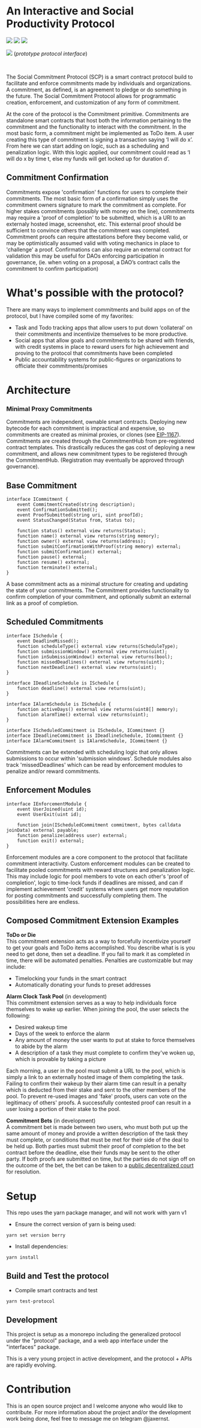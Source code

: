 # An Interactive and Social Productivity Protocol

[![](https://dcbadge.vercel.app/api/server/MJHxzqDGuv)](https://discord.gg/MJHxzqDGuv)
![](https://img.shields.io/badge/License-Apache--2.0-orange.svg?style=for-the-badge&labelColor=EF9421&logoColor=white&logo=CreativeCommons)
![](https://img.shields.io/github/stars/jaxernst/the-social-commitment-protocol?style=for-the-badge&labelColor=d0ab23&color=b0901e&logoColor=white&logo=Trustpilot)

![](frontend-preview.png)
(*prototype protocol interface*)

<br>

The Social Commitment Protocol (SCP) is a smart contract protocol build to facilitate and enforce commitments made by individuals and organizations. A commitment, as defined, is an agreement to pledge or do something in the future. The Social Commitment Protocol allows for programmatic creation, enforcement, and customization of any form of commitment.

At the core of the protocol is the Commitment primitive. Commitments are standalone smart contracts that host both the information pertaining to the commitment and the functionality to interact with the commitment. In the most basic form, a commitment might be implemented as ToDo item. A user creating this type of commitment is signing a transaction saying ‘I will do x’. From here we can start adding on logic, such as a scheduling and penalization logic. With this logic applied, our commitment could read as ‘I will do x by time t, else my funds will get locked up for duration d’.

## Commitment Confirmation
Commitments expose 'confirmation' functions for users to complete their commitments. The most basic form of a confirmation simply uses the commitment owners signature to mark the commitment as complete. For higher stakes commitments (possibly with money on the line), commitments may require a 'proof of completion' to be submitted, which is a URI to an externaly hosted image, screenshot, etc. This external proof should be sufficient to convince others that the commitment was completed. Commitment proofs can require attestations before they become valid, or may be optimistically assumed valid with voting mechanics in place to 'challenge' a proof. Confirmations can also require an external contract for validation this may be useful for DAOs enforcing participation in governance, (ie. when voting on a proposal, a DAO’s contract calls the commitment to confirm participation)

# What's possible with the protocol?
There are many ways to implement commitments and build apps on of the protocol, but I have compiled some of my favorites:

- Task and Todo tracking apps that allow users to put down ‘collateral’ on their commitments and incentivize themselves to be more productive.
- Social apps that allow goals and commitments to be shared with friends, with credit systems in place to reward users for high achievement and proving to the protocol that commitments have been completed
- Public accountability systems for public-figures or organizations to officiate their commitments/promises


# Architecture
### Minimal Proxy Commitments
Commitments are independent, ownable smart contracts. Deploying new bytecode for each commitment is impractical and expensive, so commitments are created as minimal proxies, or clones (see [EIP-1167](https://eips.ethereum.org/EIPS/eip-1167)). Commitments are created through the CommitmentHub from pre-registered contract templates. This drastically reduces the gas cost of deploying a new commitment, and allows new commitment types to be registered through the CommitmentHub. (Registration may eventually be approved through governance).

## Base Commitment
```solidity
interface ICommitment {
    event CommitmentCreated(string description);
    event ConfirmationSubmitted();
    event ProofSubmitted(string uri, uint proofId);
    event StatusChanged(Status from, Status to);
    
    function status() external view returns(Status);
    function name() external view returns(string memory);
    function owner() external view returns(address);
    function submitConfirmationWithProof(string memory) external;
    function submitConfirmation() external;
    function pause() external;
    function resume() external;
    function terminate() external;
}
  ```
A base commitment acts as a minimal structure for creating and updating the state of your commitments. The Commitment provides functionality to confirm completion of your commitment, and optionally submit an external link as a proof of completion.



## Scheduled Commitments
```solidity
interface ISchedule {
    event DeadlineMissed();
    function scheduleType() external view returns(ScheduleType);
    function submissionWindow() external view returns(uint);
    function inSubmissionWindow() external view returns(bool);
    function missedDeadlines() external view returns(uint);
    function nextDeadline() external view returns(uint);
}

interface IDeadlineSchedule is ISchedule {
    function deadline() external view returns(uint);
}

interface IAlarmSchedule is ISchedule {
    function activeDays() external view returns(uint8[] memory);
    function alarmTime() external view returns(uint);
}

interface IScheduledCommitment is ISchedule, ICommitment {}
interface IDeadlineCommitment is IDeadlineSchedule, ICommitment {}
interface IAlarmCommitment is IAlarmSchedule, ICommitment {}
```
Commitments can be extended with scheduling logic that only allows submissions to occur within 'submission windows'. Schedule modules also track 'missedDeadlines' which can be read by enforcement modules to penalize and/or reward commitments.

## Enforcement Modules
```solidity
interface IEnforcementModule {
    event UserJoined(uint id);
    event UserExit(uint id);
    
    function join(IScheduledCommitment commitment, bytes calldata joinData) external payable;
    function penalize(address user) external;
    function exit() external;
}
```
Enforcement modules are a core component to the protocol that facilitate commitment interactivity. Custom enforcement modules can be created to facilitate pooled commitments with reward structures and penalization logic. This may include logic for pool members to vote on each other's 'proof of completion', logic to time-lock funds if deadlines are missed, and can if implement achievement 'credit' systems where users get more reputation for posting commitments and successfully completing them. The possibilities here are endless.

## Composed Commitment Extension Examples

__ToDo or Die__  
This commitment extension acts as a way to forcefully incentivize yourself to get your goals and ToDo items accomplished. You describe what is is you need to get done, then set a deadline. If you fail to mark it as completed in time, there will be automated penalties. Penalties are customizable but may include:
* Timelocking your funds in the smart contract
* Automatically donating your funds to preset addresses

__Alarm Clock Task Pool__ (in development)  
This commitment extension serves as a way to help individuals force themselves to wake up earlier. When joining the pool, the user selects the following:
* Desired wakeup time
* Days of the week to enforce the alarm
* Any amount of money the user wants to put at stake to force themselves to abide by the alarm
* A description of a task they must complete to confirm they've woken up, which is provable by taking a picture

Each morning, a user in the pool must submit a URL to the pool, which is simply a link to an externally hosted image of them completing the task. Failing to confirm their wakeup by their alarm time can result in a penalty which is deducted from their stake and sent to the other members of the pool. To prevent re-used images and 'fake' proofs, users can vote on the legitimacy of others' proofs. A successfully contested proof can result in a user losing a portion of their stake to the pool.

__Commitment Bets__  (in development)  
A commitment bet is made between two users, who must both put up the same amount of money and provide a written description of the task they must complete, or conditions that must be met for their side of the deal to be held up. Both parties must submit their proof of completion to the bet contract before the deadline, else their funds may be sent to the other party. If both proofs are submitted on time, but the parties do not sign off on the outcome of the bet, the bet can be taken to a [public decentralized court](https://court.aragon.org/#/dashboard) for resolution.

# Setup
This repo uses the yarn package manager, and will not work with yarn v1

* Ensure the correct version of yarn is being used:
```
yarn set version berry
```

* Install dependencies:
```
yarn install
```

## Build and Test the protocol

* Compile smart contracts and test
```
yarn test-protocol
```

## Development

This project is setup as a monorepo including the generalized protocol under the "protocol" package, and a web app interface under the "interfaces" package.

This is a very young project in active development, and the protocol + APIs are rapidly evolving.


# Contribution

This is an open source project and I welcome anyone who would like to contribute. For more information about the project and/or the development work being done, feel free to message me on telegram @jaxernst. 

